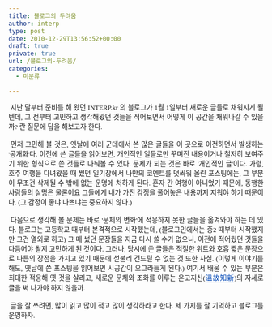```yaml
---
title: 블로그의 두려움
author: interp
type: post
date: 2010-12-29T13:56:52+00:00
draft: true
private: true
url: /블로그의-두려움/
categories:
  - 미분류

---
```

<div style="text-align: justify;">
  <span style="font-family: Gulim; "><span style="font-size: 10pt; ">﻿</span><span style="font-size: 10pt; ">&nbsp;지난 달부터 준비를 해 왔던 INTERP.kr 의 블로그가 1월 1일부터 새로운 글들로 채워지게 될텐데, 그 전부터 고민하고 생각해왔던 것들을 적어보면서 어떻게 이 공간을 채워나갈 수 있을까? 란 질문에 답을 해보고자 한다.</span></span>
</div>

<div style="text-align: justify;">
</div>

<div style="text-align: justify;">
  <span style="font-family: Gulim; "><span style="font-size: 10pt; "><br /> &nbsp;먼저 고민해 볼 것은, 옛날에 여러 군데에서 쓴 많은 글들을 이 곳으로 이전하면서 발생하는 '공개화'다. 이전에 쓴 글들을 읽어보면, 개인적인 일들로만 꾸며진 내용이거나 철저히 보여주기 위한 형식으로 쓴 것들로 나눠볼 수 있다. 문제가 되는 것은 바로 '개인적인 글'이다. 가령, 호주 여행을 다녀왔을 때 썼던 일기장에서 나만의 코멘트를 덧씌워 올린 포스팅에는, 그 부분이 무조건 삭제될 수 밖에 없는 운명에 처하게 된다. 혼자 간 여행이 아니었기 때문에, 동행한 사람들의 실명은 물론이요 그들에게 내가 가진 감정을 풀어놓은 내용까지 지워야 하기 때문이다. (그 감정이 좋냐 나쁘냐는 중요하지 않다.)&nbsp;</span></span>
</div>

<div style="text-align: justify;">
</div>

<div style="text-align: justify;">
  <span style="font-family: Gulim; "><span style="font-size: 10pt; "><br /> &nbsp;다음으로 생각해 볼 문제는 바로 '문체의 변화'에 적응하지 못한 글들을 옮겨와야 하는 데 있다. 블로그는 고등학교 때부터 본격적으로 시작했는데, (블로그인에서는 중2 때부터 시작했지만 그건 열외로 하고) 그 때 썼던 문장들을 지금 다시 쓸 수가 없으니, 이전에 적어뒀던 것들을 다듬어야 될지 고민하게 된 것이다. 그러나, 당시에 쓴 글들은 적절한 위트와 호흡 짧은 문장으로 나름의 장점을 가지고 있기 때문에 섣불리 건드릴 수 없는 것 또한 사실. (이렇게 이야기를 해도, 옛날에 쓴 포스팅을 읽어보면 시공간이 오그라들게 된다.) 여기서 배울 수 있는 부분은 최대한 적응해 옛 것을 살리고, 새로운 문체와 조화를 이루는 온고지신(</span></span><span class="Apple-style-span" style="color: rgb(207, 73, 0); font-family: 새굴림, gulim; line-height: 19px; font-size: 13px; "><a href="http://100.naver.com/100.nhn?docid=116558" style="text-decoration: none; color: rgb(0, 71, 182); border-bottom-width: 1px; border-bottom-style: solid; border-bottom-color: rgb(0, 71, 182); "><span style="font-family: Gulim; "><span style="font-size: 10pt; ">溫故知新</span></span></a></span><span style="font-family: Gulim; "><span style="font-size: 10pt; ">)의 자세로 글을 써 나가야 하지 않을까.</span></span>
</div>

<div style="text-align: justify;">
</div>

<div style="text-align: justify;">
  <span style="font-family: Gulim; "><span style="font-size: 10pt; "><br /> &nbsp;글을 잘 쓰려면, 많이 읽고 많이 적고 많이 생각하라고 한다. 세 가지를 잘 기억하고 블로그를 운영하자.</span></span>
</div>